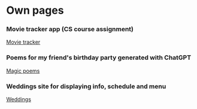 # Own pages

### Movie tracker app (CS course assignment)
[Movie tracker](https://tsoha-movie-tracker.fly.dev/)

### Poems for my friend's birthday party generated with ChatGPT
[Magic poems](https://xelmas.github.io/Magic-poems/index.html)

### Weddings site for displaying info, schedule and menu
[Weddings](https://xelmas.github.io/weddings-site/index.html)